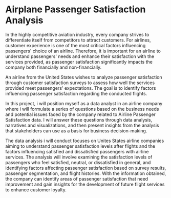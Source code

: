 # Airplane Passenger Satisfaction Analysis

In the highly competitive aviation industry, every company strives to differentiate itself from competitors to attract customers. For airlines, customer experience is one of the most critical factors influencing passengers' choice of an airline. Therefore, it is important for an airline to understand passengers' needs and enhance their satisfaction with the services provided, as passenger satisfaction significantly impacts the company both financially and non-financially.

An airline from the United States wishes to analyze passenger satisfaction through customer satisfaction surveys to assess how well the services provided meet passengers' expectations. The goal is to identify factors influencing passenger satisfaction regarding the conducted flights.

In this project, i will position myself as a data analyst in an airline company where i will formulate a series of questions based on the business needs and potential issues faced by the company related to Airline Passenger Satisfaction data. I will answer these questions through data analysis, narratives and visualizations, and then present insights from the analysis that stakeholders can use as a basis for business decision-making.

The data analysis i will conduct focuses on Unites States airline companies aiming to understand passenger satisfaction levels after flights and the factors influencing satisfied and dissatisfied passengers with airline services. The analysis will involve examining the satisfaction levels of passengers who feel satisfied, neutral, or dissatisfied in general, and identifying factors affecting passenger satisfaction based on survey results, passenger segmentation, and flight histories. With the information obtained, the company can identify areas of passenger satisfaction that need improvement and gain insights for the development of future flight services to enhance customer loyalty.
